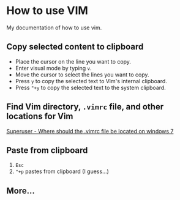 # How to use VIM

My documentation of how to use vim.

## Copy selected content to clipboard

- Place the cursor on the line you want to copy.
- Enter visual mode by typing `v`.
- Move the cursor to select the lines you want to copy.
- Press `y` to copy the selected text to Vim's internal clipboard.
- Press `"+y` to copy the selected text to the system clipboard.

## Find Vim directory, `.vimrc` file, and other locations for Vim

[Superuser - Where should the .vimrc file be located on windows 7](https://superuser.com/questions/86246/where-should-the-vimrc-file-be-located-on-windows-7)

## Paste from clipboard

1. `Esc`
2. `"+p` pastes from clipboard (I guess...)

## More...
